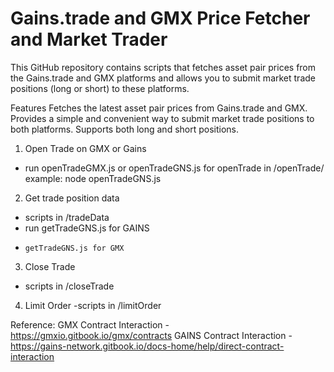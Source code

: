 # Gains.trade and GMX Price Fetcher and Market Trader
This GitHub repository contains scripts that fetches asset pair prices from the Gains.trade and GMX platforms and allows you to submit market trade positions (long or short) to these platforms.

Features
Fetches the latest asset pair prices from Gains.trade and GMX.
Provides a simple and convenient way to submit market trade positions to both platforms.
Supports both long and short positions.



1. Open Trade on GMX or Gains
- run openTradeGMX.js or openTradeGNS.js for openTrade in /openTrade/
example: node openTradeGNS.js

2. Get trade position data
- scripts in /tradeData
- run getTradeGNS.js for GAINS
-     getTradeGNS.js for GMX

3. Close Trade
- scripts in /closeTrade

4. Limit Order
-scripts in /limitOrder



Reference:
GMX Contract Interaction - https://gmxio.gitbook.io/gmx/contracts
GAINS Contract Interaction - https://gains-network.gitbook.io/docs-home/help/direct-contract-interaction